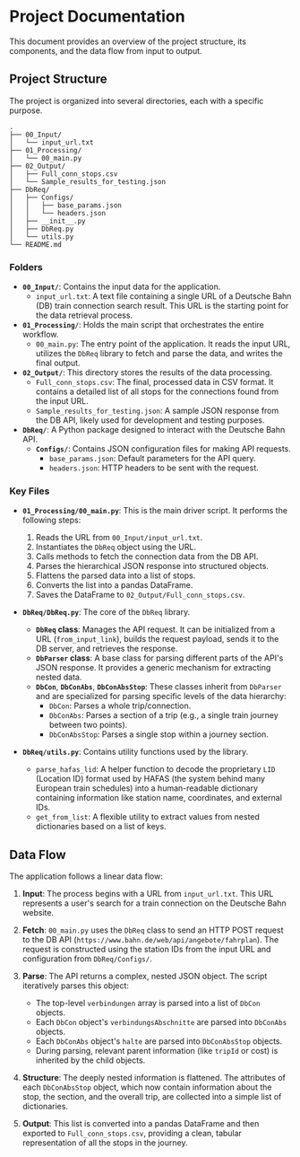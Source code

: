 # Project Documentation

This document provides an overview of the project structure, its components, and the data flow from input to output.

## Project Structure

The project is organized into several directories, each with a specific purpose.

```
.
├── 00_Input/
│   └── input_url.txt
├── 01_Processing/
│   └── 00_main.py
├── 02_Output/
│   ├── Full_conn_stops.csv
│   └── Sample_results_for_testing.json
├── DbReq/
│   ├── Configs/
│   │   ├── base_params.json
│   │   └── headers.json
│   ├── __init__.py
│   ├── DbReq.py
│   └── utils.py
└── README.md
```

### Folders

-   **`00_Input/`**: Contains the input data for the application.
    -   `input_url.txt`: A text file containing a single URL of a Deutsche Bahn (DB) train connection search result. This URL is the starting point for the data retrieval process.
-   **`01_Processing/`**: Holds the main script that orchestrates the entire workflow.
    -   `00_main.py`: The entry point of the application. It reads the input URL, utilizes the `DbReq` library to fetch and parse the data, and writes the final output.
-   **`02_Output/`**: This directory stores the results of the data processing.
    -   `Full_conn_stops.csv`: The final, processed data in CSV format. It contains a detailed list of all stops for the connections found from the input URL.
    -   `Sample_results_for_testing.json`: A sample JSON response from the DB API, likely used for development and testing purposes.
-   **`DbReq/`**: A Python package designed to interact with the Deutsche Bahn API.
    -   **`Configs/`**: Contains JSON configuration files for making API requests.
        -   `base_params.json`: Default parameters for the API query.
        -   `headers.json`: HTTP headers to be sent with the request.

### Key Files

-   **`01_Processing/00_main.py`**: This is the main driver script. It performs the following steps:
    1.  Reads the URL from `00_Input/input_url.txt`.
    2.  Instantiates the `DbReq` object using the URL.
    3.  Calls methods to fetch the connection data from the DB API.
    4.  Parses the hierarchical JSON response into structured objects.
    5.  Flattens the parsed data into a list of stops.
    6.  Converts the list into a pandas DataFrame.
    7.  Saves the DataFrame to `02_Output/Full_conn_stops.csv`.

-   **`DbReq/DbReq.py`**: The core of the `DbReq` library.
    -   **`DbReq` class**: Manages the API request. It can be initialized from a URL (`from_input_link`), builds the request payload, sends it to the DB server, and retrieves the response.
    -   **`DbParser` class**: A base class for parsing different parts of the API's JSON response. It provides a generic mechanism for extracting nested data.
    -   **`DbCon`**, **`DbConAbs`**, **`DbConAbsStop`**: These classes inherit from `DbParser` and are specialized for parsing specific levels of the data hierarchy:
        -   `DbCon`: Parses a whole trip/connection.
        -   `DbConAbs`: Parses a section of a trip (e.g., a single train journey between two points).
        -   `DbConAbsStop`: Parses a single stop within a journey section.

-   **`DbReq/utils.py`**: Contains utility functions used by the library.
    -   `parse_hafas_lid`: A helper function to decode the proprietary `LID` (Location ID) format used by HAFAS (the system behind many European train schedules) into a human-readable dictionary containing information like station name, coordinates, and external IDs.
    -   `get_from_list`: A flexible utility to extract values from nested dictionaries based on a list of keys.

## Data Flow

The application follows a linear data flow:

1.  **Input**: The process begins with a URL from `input_url.txt`. This URL represents a user's search for a train connection on the Deutsche Bahn website.

2.  **Fetch**: `00_main.py` uses the `DbReq` class to send an HTTP POST request to the DB API (`https://www.bahn.de/web/api/angebote/fahrplan`). The request is constructed using the station IDs from the input URL and configuration from `DbReq/Configs/`.

3.  **Parse**: The API returns a complex, nested JSON object. The script iteratively parses this object:
    -   The top-level `verbindungen` array is parsed into a list of `DbCon` objects.
    -   Each `DbCon` object's `verbindungsAbschnitte` are parsed into `DbConAbs` objects.
    -   Each `DbConAbs` object's `halte` are parsed into `DbConAbsStop` objects.
    -   During parsing, relevant parent information (like `tripId` or cost) is inherited by the child objects.

4.  **Structure**: The deeply nested information is flattened. The attributes of each `DbConAbsStop` object, which now contain information about the stop, the section, and the overall trip, are collected into a simple list of dictionaries.

5.  **Output**: This list is converted into a pandas DataFrame and then exported to `Full_conn_stops.csv`, providing a clean, tabular representation of all the stops in the journey.

